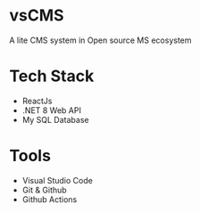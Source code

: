 # vsCMS
A lite CMS system in Open source MS ecosystem

# Tech Stack
<ul>
<li>ReactJs</li>
<li>.NET 8 Web API</li>
<li>My SQL Database</li>
</ul>

# Tools
<ul>
<li>Visual Studio Code</li>
<li>Git & Github</li>
<li>Github Actions</li>
</ul>
